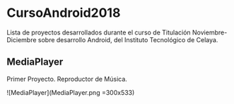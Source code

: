 # CursoAndroid2018

Lista de proyectos desarrollados durante el curso de Titulación Noviembre-Diciembre sobre desarrollo Android, del Instituto Tecnológico de Celaya.

## MediaPlayer

Primer Proyecto. Reproductor de Música.

![MediaPlayer](MediaPlayer.png =300x533)


